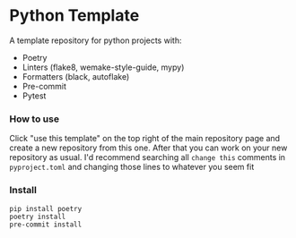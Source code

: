 # Python Template
A template repository for python projects with:
- Poetry
- Linters (flake8, wemake-style-guide, mypy)
- Formatters (black, autoflake)
- Pre-commit
- Pytest

### How to use
Click "use this template" on the top right of the main repository page and create a new repository from this one. After that you can work on your new repository as usual. I'd recommend searching all `change this` comments in `pyproject.toml` and changing those lines to whatever you seem fit

### Install
```
pip install poetry
poetry install
pre-commit install
```
